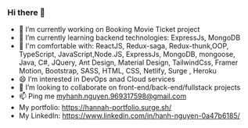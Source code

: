 ### Hi there 👋
- 🔭 I’m currently working on Booking Movie Ticket project
- 🌱 I’m currently learning backend technologies: ExpressJs, MongoDB
- 🌱 I'm comfortable with: 
    ReactJS, Redux-saga, Redux-thunk,OOP, TypeScript, JavaScript,Node.JS, ExpressJs, MongoDB, mongoose, Java, C#, JQuery, Ant Design, Material Design, TailwindCss, Framer Motion, Bootstrap, SASS, HTML, CSS, Netlify, Surge , Heroku
- 😄 I’m interested in DevOps anad Cloud services
- 👯 I’m looking to collaborate on front-end/back-end/fullstack projects
- 📫 Ping me myhanh.nguyen.969317598@gmail.com
- My portfolio: https://hannah-portfolio.surge.sh/
- My LinkedIn: https://www.linkedin.com/in/hanh-nguyen-0a47b6185/


